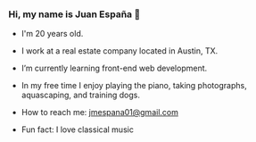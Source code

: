 ### Hi, my name is Juan España 👋

- I'm 20 years old. 
- I work at a real estate company located in Austin, TX.
- I’m currently learning front-end web development.
- In my free time I enjoy playing the piano, taking photographs, aquascaping, and training dogs. 

- How to reach me: jmespana01@gmail.com
- Fun fact: I love classical music 
